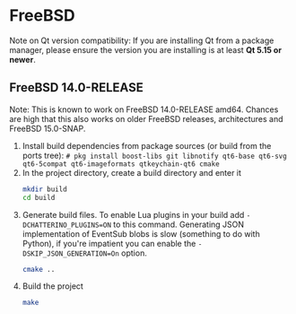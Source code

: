 # FreeBSD

Note on Qt version compatibility: If you are installing Qt from a package manager, please ensure the version you are installing is at least **Qt 5.15 or newer**.

## FreeBSD 14.0-RELEASE

Note: This is known to work on FreeBSD 14.0-RELEASE amd64. Chances are
high that this also works on older FreeBSD releases, architectures and
FreeBSD 15.0-SNAP.

1. Install build dependencies from package sources (or build from the
   ports tree): `# pkg install boost-libs git libnotify qt6-base qt6-svg qt6-5compat qt6-imageformats qtkeychain-qt6 cmake`
1. In the project directory, create a build directory and enter it
   ```sh
   mkdir build
   cd build
   ```
1. Generate build files. To enable Lua plugins in your build add `-DCHATTERINO_PLUGINS=ON` to this command. Generating JSON implementation of EventSub blobs is slow (something to do with Python), if you're impatient you can enable the `-DSKIP_JSON_GENERATION=On` option.
   ```sh
   cmake ..
   ```
1. Build the project
   ```sh
   make
   ```

